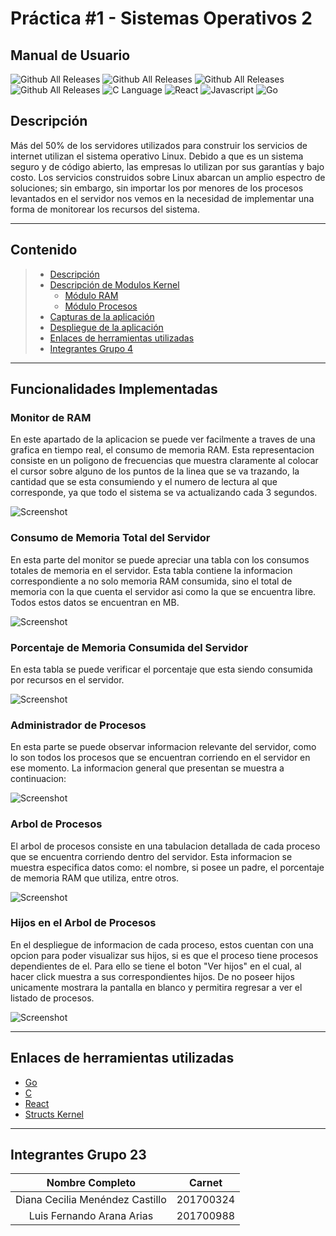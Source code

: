 <h1> <b> Práctica #1 - Sistemas Operativos 2 </b> </h1>

<h2> <b> Manual de Usuario</b> </h2>

![Github All Releases](https://img.shields.io/badge/Version-1.0-green)
![Github All Releases](https://img.shields.io/badge/Curso-Sistemas%20Operativos%202-blue)
![Github All Releases](https://img.shields.io/badge/Grupo-23-red)
![Github All Releases](https://img.shields.io/badge/Practica-1-orange)
![C Language](https://img.shields.io/badge/Kernel_Module-gray?style=flat-square&logo=c)
![React](https://img.shields.io/badge/React-gray?style=flat-square&logo=react)
![Javascript](https://img.shields.io/badge/Javascript-gray?style=flat-square&logo=javascript)
![Go](https://img.shields.io/badge/Go-gray?style=flat-square&logo=Go)

## **Descripción**

Más del 50% de los servidores utilizados para construir los servicios de internet utilizan el sistema 
operativo Linux. Debido a que es un sistema seguro y de código abierto, las empresas lo utilizan por 
sus garantías y bajo costo. 
Los servicios construidos sobre Linux abarcan un amplio espectro de soluciones; sin embargo, sin 
importar los por menores de los procesos levantados en el servidor nos vemos en la necesidad de 
implementar una forma de monitorear los recursos del sistema.

---

## **Contenido**

> * [Descripción](#Descripción)
> * [Descripción de Modulos Kernel](#Descripción-de-Modulos-Kernel)
>   * [Módulo RAM](#Módulo-RAM)
>   * [Módulo Procesos](#Módulo-Procesos)
> * [Capturas de la aplicación](#Capturas-de-la-aplicación)
> * [Despliegue de la aplicación](#Despliegue-de-la-aplicación)
> * [Enlaces de herramientas utilizadas](#Enlaces-de-herramientas-utilizadas)
> * [Integrantes Grupo 4](#Integrantes-Grupo-4)

---

## **Funcionalidades Implementadas**

### **Monitor de RAM**

  En este apartado de la aplicacion se puede ver facilmente a traves de una grafica en tiempo real, el consumo de memoria RAM. Esta representacion consiste en un poligono de frecuencias que muestra claramente al colocar el cursor sobre alguno de los puntos de la linea que se va trazando, la cantidad que se esta consumiendo y el numero de lectura al que corresponde, ya que todo el sistema se va actualizando cada 3 segundos.
  
![Screenshot](/img/monitor.PNG)

### **Consumo de Memoria Total del Servidor**

  En esta parte del monitor se puede apreciar una tabla con los consumos totales de memoria en el servidor. Esta tabla contiene la informacion correspondiente a no solo memoria RAM consumida, sino el total de memoria con la que cuenta el servidor asi como la que se encuentra libre. Todos estos datos se encuentran en MB.

![Screenshot](/img/totalram.PNG)

### **Porcentaje de Memoria Consumida del Servidor**

  En esta tabla se puede verificar el porcentaje que esta siendo consumida por recursos en el servidor.
  
![Screenshot](/img/porcentajeram.PNG)

### **Administrador de Procesos**
  
  En esta parte se puede observar informacion relevante del servidor, como lo son todos los procesos que se encuentran corriendo en el servidor en ese momento. La informacion general que presentan se muestra a continuacion:
  
![Screenshot](/img/captura3.PNG)

### **Arbol de Procesos**

  El arbol de procesos consiste en una tabulacion detallada de cada proceso que se encuentra corriendo dentro del servidor. Esta informacion se muestra especifica datos como: el nombre, si posee un padre, el porcentaje de memoria RAM que utiliza, entre otros.
  
![Screenshot](/img/captura4.PNG)

### **Hijos en el Arbol de Procesos**

  En el despliegue de informacion de cada proceso, estos cuentan con una opcion para poder visualizar sus hijos, si es que el proceso tiene procesos dependientes de el. Para ello se tiene el boton "Ver hijos" en el cual, al hacer click muestra a sus correspondientes hijos. De no poseer hijos unicamente mostrara la pantalla en blanco y permitira regresar a ver el listado de procesos.
  
 ![Screenshot](/img/hijos.PNG)

---

## **Enlaces de herramientas utilizadas**

- [Go](https://golang.org/)
- [C](https://www.cprogramming.com/)
- [React](https://es.reactjs.org/)
- [Structs Kernel](https://docs.huihoo.com/doxygen/linux/kernel/3.7/annotated.html)

---

## **Integrantes Grupo 23**

| Nombre Completo | Carnet |
| :----: | :----: |
| Diana Cecilia Menéndez Castillo | 201700324 |
| Luis Fernando Arana Arias | 201700988 |
